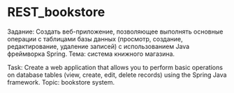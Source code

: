 # REST_bookstore

Задание:
Создать веб-приложение, позволяющее выполнять основные операции с таблицами базы данных (просмотр, создание, редактирование, удаление записей) с использованием Java фреймворка Spring.
Тема: система книжного магазина.

Task:
Create a web application that allows you to perform basic operations on database tables (view, create, edit, delete records) using the Spring Java framework.
Topic: bookstore system.
